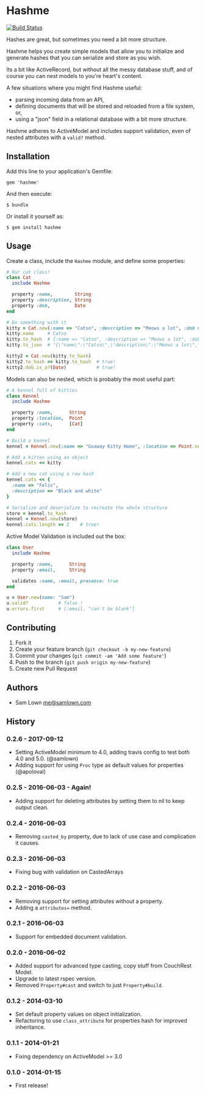 # Hashme

[![Build Status](https://travis-ci.org/samlown/hashme.png)](https://travis-ci.org/samlown/hashme)

Hashes are great, but sometimes you need a bit more structure.

Hashme helps you create simple models that allow you to initialize and
generate hashes that you can serialize and store as you wish.

Its a bit like ActiveRecord, but without all the messy database stuff,
and of course you can nest models to you're heart's content.

A few situations where you might find Hashme useful:

 * parsing incoming data from an API,
 * defining documents that will be stored and reloaded from a file system, or,
 * using a "json" field in a relational database with a bit more structure.

Hashme adheres to ActiveModel and includes support validation, even of nested
attributes with a `valid?` method.

## Installation

Add this line to your application's Gemfile:

    gem 'hashme'

And then execute:

    $ bundle

Or install it yourself as:

    $ gem install hashme

## Usage

Create a class, include the `Hashme` module, and define some properties:

````ruby
# Our cat class!
class Cat
  include Hashme

  property :name,        String
  property :description, String
  property :dob,         Date
end

# Do something with it
kitty = Cat.new(:name => "Catso", :description => "Meows a lot", :dob => '2012-02-03')
kitty.name     # Catso
kitty.to_hash  # {:name => "Catso", :description => "Meows a lot", :dob => "2012-02-03"}
kitty.to_json  # "{\"name\":\"Catso\",\"description\":\"Meows a lot\",\"dob\":\"2012-02-03\"}"

kitty2 = Cat.new(kitty.to_hash)
kitty2.to_hash == kitty.to_hash  # true!
kitty2.dob.is_a?(Date)           # true!
````

Models can also be nested, which is probably the most useful part:

````ruby
# A kennel full of kitties
class Kennel
  include Hashme

  property :name,      String
  property :location,  Point
  property :cats,      [Cat]
end

# Build a kennel
kennel = Kennel.new(:name => "Goaway Kitty Home", :location => Point.new(40.333,-3.4555), :cats => [])

# Add a kitten using an object
kennel.cats << kitty

# Add a new cat using a raw hash
kennel.cats << {
  :name => "Felix",
  :description => "Black and white"
}

# Serialize and deserialize to recreate the whole structure
store = kennel.to_hash
kennel = Kennel.new(store)
kennel.cats.length == 2    # true!
````

Active Model Validation is included out the box:

````ruby
class User
  include Hashme

  property :name,      String
  property :email,     String

  validates :name, :email, presence: true
end

u = User.new(name: "Sam")
u.valid?           # false !
u.errors.first     # [:email, "can't be blank"]
````


## Contributing

1. Fork it
2. Create your feature branch (`git checkout -b my-new-feature`)
3. Commit your changes (`git commit -am 'Add some feature'`)
4. Push to the branch (`git push origin my-new-feature`)
5. Create new Pull Request

## Authors

 * Sam Lown <me@samlown.com>

## History

### 0.2.6 - 2017-09-12

 * Setting ActiveModel minimum to 4.0, adding travis config to test both 4.0 and 5.0. (@samlown)
 * Adding support for using `Proc` type as default values for properties (@apoloval)

### 0.2.5 - 2016-06-03 - Again!

 * Adding support for deleting attributes by setting them to nil to keep output clean.

### 0.2.4 - 2016-06-03

 * Removing `casted_by` property, due to lack of use case and complication it causes.

### 0.2.3 - 2016-06-03

 * Fixing bug with validation on CastedArrays

### 0.2.2 - 2016-06-03

 * Removing support for setting attributes without a property.
 * Adding a `attributes=` method.

### 0.2.1 - 2016-06-03

 * Support for embedded document validation.

### 0.2.0 - 2016-06-02

 * Added support for advanced type casting, copy stuff from CouchRest Model.
 * Upgrade to latest rspec version.
 * Removed `Property#cast` and switch to just `Property#build`.

### 0.1.2 - 2014-03-10

 * Set default property values on object initialization.
 * Refactoring to use `class_attribute` for properties hash for improved inheritance.

### 0.1.1 - 2014-01-21
 
 * Fixing dependency on ActiveModel >= 3.0

### 0.1.0 - 2014-01-15

 * First release!

